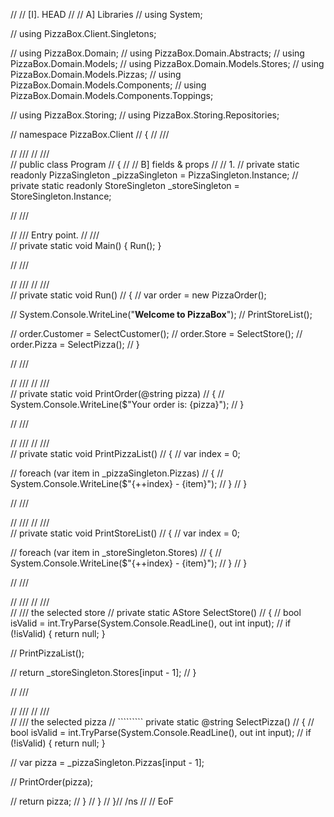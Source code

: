 // // [I]. HEAD
// //  A] Libraries
// using System;


// using PizzaBox.Client.Singletons;

// using PizzaBox.Domain;
// using PizzaBox.Domain.Abstracts;
// using PizzaBox.Domain.Models;
// using PizzaBox.Domain.Models.Stores;
// using PizzaBox.Domain.Models.Pizzas;
// using PizzaBox.Domain.Models.Components;
// using PizzaBox.Domain.Models.Components.Toppings;

// using PizzaBox.Storing;
// using PizzaBox.Storing.Repositories;

// namespace PizzaBox.Client
// {
//   /// <summary>
//   /// 
//   /// </summary>
//   public class Program
//   {
//     //  B] fields & props
//     //   1.
//     private static readonly PizzaSingleton _pizzaSingleton = PizzaSingleton.Instance;
//     private static readonly StoreSingleton _storeSingleton = StoreSingleton.Instance;

//     /// <summary>
//     /// Entry point.
//     /// </summary>
//     private static void Main() { Run(); }

//     /// <summary>
//     /// 
//     /// </summary>
//     private static void Run()
//     {
//       var order = new PizzaOrder();

//       System.Console.WriteLine("**Welcome to PizzaBox**");
//       PrintStoreList();

//       order.Customer = SelectCustomer();
//       order.Store = SelectStore();
//       order.Pizza = SelectPizza();
//     }



//     /// <summary>
//     /// 
//     /// </summary>
//     private static void PrintOrder(@string pizza)
//     {
//       System.Console.WriteLine($"Your order is: {pizza}");
//     }

//     /// <summary>
//     /// 
//     /// </summary>
//     private static void PrintPizzaList()
//     {
//       var index = 0;

//       foreach (var item in _pizzaSingleton.Pizzas)
//       {
//         System.Console.WriteLine($"{++index} - {item}");
//       }
//     }

//     /// <summary>
//     /// 
//     /// </summary>
//     private static void PrintStoreList()
//     {
//       var index = 0;

//       foreach (var item in _storeSingleton.Stores)
//       {
//         System.Console.WriteLine($"{++index} - {item}");
//       }
//     }

//     /// <summary>
//     /// 
//     /// </summary>
//     /// <returns> the selected store </returns>
//     private static AStore SelectStore()
//     {
//       bool isValid = int.TryParse(System.Console.ReadLine(), out int input);
//       if (!isValid) { return null; }

//       PrintPizzaList();

//       return _storeSingleton.Stores[input - 1];
//     }

//     /// <summary>
//     /// 
//     /// </summary>
//     /// <returns> the selected pizza</returns>
// `````````    private static @string SelectPizza()
//     {
//       bool isValid = int.TryParse(System.Console.ReadLine(), out int input);
//       if (!isValid) { return null; }

//       var pizza = _pizzaSingleton.Pizzas[input - 1];

//       PrintOrder(pizza);

//       return pizza;
//     }
//   }
// }// /ns
//  // EoF
